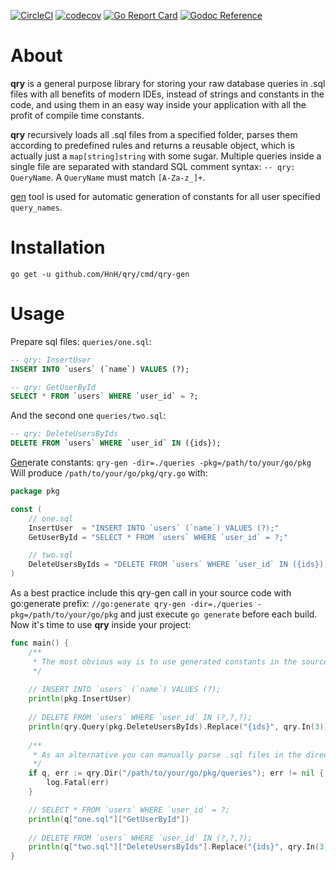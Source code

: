 [![CircleCI](https://circleci.com/gh/HnH/qry/tree/master.svg?style=svg&circle-token=cd6ef5c602e0f89a80488349a1e4fbe034b8d717)](https://circleci.com/gh/HnH/qry/tree/master)
[![codecov](https://codecov.io/gh/HnH/qry/branch/master/graph/badge.svg)](https://codecov.io/gh/HnH/qry)
[![Go Report Card](https://goreportcard.com/badge/github.com/HnH/qry)](https://goreportcard.com/report/github.com/HnH/qry)
[![Godoc Reference](https://img.shields.io/badge/godoc-reference-blue.svg)](https://godoc.org/github.com/HnH/qry)

# About

**qry** is a general purpose library for storing your raw database queries in .sql files with all benefits of modern IDEs, instead of strings and constants in the code, and using them in an easy way inside your application with all the profit of compile time constants.

**qry** recursively loads all .sql files from a specified folder, parses them according to predefined rules and returns a reusable object, which is actually just a `map[string]string` with some sugar. Multiple queries inside a single file are separated with standard SQL comment syntax: `-- qry: QueryName`. A `QueryName` must match `[A-Za-z_]+`.

[gen](https://github.com/HnH/qry/tree/master/cmd/qry-gen) tool is used for automatic generation of constants for all user specified `query_names`.

# Installation

`go get -u github.com/HnH/qry/cmd/qry-gen` 

# Usage

Prepare sql files: `queries/one.sql`:

```sql
-- qry: InsertUser
INSERT INTO `users` (`name`) VALUES (?);

-- qry: GetUserById
SELECT * FROM `users` WHERE `user_id` = ?;
```

And the second one `queries/two.sql`:

```sql
-- qry: DeleteUsersByIds
DELETE FROM `users` WHERE `user_id` IN ({ids});
```

[Gen](https://github.com/HnH/qry/tree/master/cmd/qry-gen)erate constants: `qry-gen -dir=./queries -pkg=/path/to/your/go/pkg` Will produce `/path/to/your/go/pkg/qry.go` with:

```go
package pkg

const (
	// one.sql
	InsertUser  = "INSERT INTO `users` (`name`) VALUES (?);"
	GetUserById = "SELECT * FROM `users` WHERE `user_id` = ?;"

	// two.sql
	DeleteUsersByIds = "DELETE FROM `users` WHERE `user_id` IN ({ids});"
)
```

As a best practice include this qry-gen call in your source code with go:generate prefix: `//go:generate qry-gen -dir=./queries -pkg=/path/to/your/go/pkg` and just execute `go generate` before each build.
Now it's time to use **qry** inside your project:

```go
func main() {
	/**
	 * The most obvious way is to use generated constants in the source code
	 */
	 
	// INSERT INTO `users` (`name`) VALUES (?);
	println(pkg.InsertUser)
	
	// DELETE FROM `users` WHERE `user_id` IN (?,?,?);
	println(qry.Query(pkg.DeleteUsersByIds).Replace("{ids}", qry.In(3)))
	
	/**
	 * As an alternative you can manually parse .sql files in the directory and work with output
	 */
	if q, err := qry.Dir("/path/to/your/go/pkg/queries"); err != nil {
		log.Fatal(err)
	}

	// SELECT * FROM `users` WHERE `user_id` = ?;
	println(q["one.sql"]["GetUserById"])
  
	// DELETE FROM `users` WHERE `user_id` IN (?,?,?);
	println(q["two.sql"]["DeleteUsersByIds"].Replace("{ids}", qry.In(3)))
}
```
